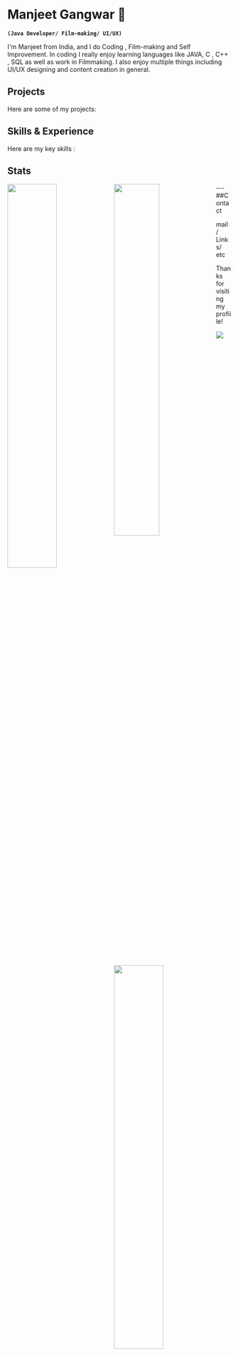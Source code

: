 # Manjeet Gangwar  👋
**`(Java Developer/ Film-making/ UI/UX)`**

I'm Manjeet from India, and I do Coding , Film-making and Self Improvement. In coding I really enjoy learning languages like JAVA, C , C++ , SQL as well as work in Filmmaking. I also enjoy multiple things including UI/UX designing and content creation in general.

## Projects 
Here are some of my projects:
## Skills & Experience
Here are my key skills :

## Stats
<img align="left" width="47%" src="https://github-readme-stats.vercel.app/api?username=manjeetio&theme=dark&hide_border=true&include_all_commits=true&count_private=true"/> 
<img align="left" width="45%" src="https://github-readme-streak-stats.herokuapp.com/?user=manjeetio&theme=dark&hide_border=true"/>
<img align="left" width="47%" src="https://github-contributor-stats.vercel.app/api?username=manjeetio&limit=5&theme=dark&combine_all_yearly_contributions=true)"/>
<img align="left" width="47%" src="https://github-readme-stats.vercel.app/api/top-langs/?username=manjeetio&theme=dark&hide_border=true&include_all_commits=true&count_private=true&layout=compact"/> 
---
##Contact
 
 mail / Links/ etc

Thanks for visiting my profiile!

[![](https://visitcount.itsvg.in/api?id=manjeetio&icon=3&color=12)](https://visitcount.itsvg.in)



